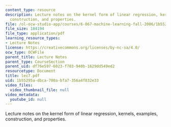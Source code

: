 ```yaml
---
content_type: resource
description: Lecture notes on the kernel form of linear regression, kernels, examples,
  construction, and properties.
file: /ol-ocw-studio-app/courses/6-867-machine-learning-fall-2006/1b55295adbca700abfa7356a4f832e33_lec7.pdf
file_size: 184194
file_type: application/pdf
learning_resource_types:
- Lecture Notes
license: https://creativecommons.org/licenses/by-nc-sa/4.0/
ocw_type: OCWFile
parent_title: Lecture Notes
parent_type: CourseSection
parent_uid: df76e597-6023-f703-940b-1629dd549ed2
resourcetype: Document
title: lec7.pdf
uid: 1b55295a-dbca-700a-bfa7-356a4f832e33
video_files:
  video_thumbnail_file: null
video_metadata:
  youtube_id: null
---
```

Lecture notes on the kernel form of linear regression, kernels, examples, construction, and properties.